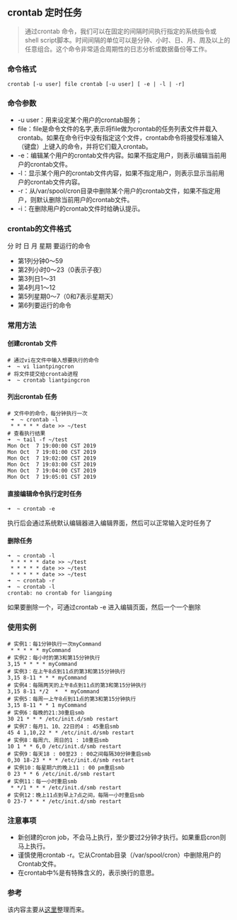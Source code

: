 ## crontab 定时任务
> 通过crontab 命令，我们可以在固定的间隔时间执行指定的系统指令或 shell script脚本。时间间隔的单位可以是分钟、小时、日、月、周及以上的任意组合。这个命令非常适合周期性的日志分析或数据备份等工作。
### 命令格式
``` shell
crontab [-u user] file crontab [-u user] [ -e | -l | -r]
```
### 命令参数
- -u user：用来设定某个用户的crontab服务；
- file：file是命令文件的名字,表示将file做为crontab的任务列表文件并载入crontab。如果在命令行中没有指定这个文件，crontab命令将接受标准输入（键盘）上键入的命令，并将它们载入crontab。
- -e：编辑某个用户的crontab文件内容。如果不指定用户，则表示编辑当前用户的crontab文件。
- -l：显示某个用户的crontab文件内容，如果不指定用户，则表示显示当前用户的crontab文件内容。
- -r：从/var/spool/cron目录中删除某个用户的crontab文件，如果不指定用户，则默认删除当前用户的crontab文件。
- -i：在删除用户的crontab文件时给确认提示。
### crontab的文件格式
分 时 日 月 星期 要运行的命令
- 第1列分钟0～59
- 第2列小时0～23（0表示子夜）
- 第3列日1～31
- 第4列月1～12
- 第5列星期0～7（0和7表示星期天）
- 第6列要运行的命令
### 常用方法
#### 创建crontab 文件
```shell
# 通过vi在文件中输入想要执行的命令
➜  ~ vi liantpingcron
# 将文件提交给crontab进程
➜  ~ crontab liantpingcron
```
#### 列出crontab 任务
``` shell
# 文件中的命令，每分钟执行一次
 ➜  ~ crontab -l
 * * * * * date >> ~/test
# 查看执行结果
➜  ~ tail -f ~/test
Mon Oct  7 19:00:00 CST 2019
Mon Oct  7 19:01:00 CST 2019
Mon Oct  7 19:02:00 CST 2019
Mon Oct  7 19:03:00 CST 2019
Mon Oct  7 19:04:00 CST 2019
Mon Oct  7 19:05:01 CST 2019
```
#### 直接编辑命令执行定时任务
``` shell
➜  ~ crontab -e
```
执行后会通过系统默认编辑器进入编辑界面，然后可以正常输入定时任务了
#### 删除任务
``` shell
➜  ~ crontab -l
 * * * * * date >> ~/test
 * * * * * date >> ~/test
 * * * * * date >> ~/test
➜  ~ crontab -r
➜  ~ crontab -l
crontab: no crontab for liangping
```
如果要删除一个，可通过crontab -e 进入编辑页面，然后一个一个删除
### 使用实例
``` shell
# 实例1：每1分钟执行一次myCommand
 * * * * * myCommand
# 实例2：每小时的第3和第15分钟执行
3,15 * * * * myCommand
# 实例3：在上午8点到11点的第3和第15分钟执行
3,15 8-11 * * * myCommand
# 实例4：每隔两天的上午8点到11点的第3和第15分钟执行
3,15 8-11 */2  *  * myCommand
# 实例5：每周一上午8点到11点的第3和第15分钟执行
3,15 8-11 * * 1 myCommand
# 实例6：每晚的21:30重启smb
30 21 * * * /etc/init.d/smb restart
# 实例7：每月1、10、22日的4 : 45重启smb
45 4 1,10,22 * * /etc/init.d/smb restart
# 实例8：每周六、周日的1 : 10重启smb
10 1 * * 6,0 /etc/init.d/smb restart
# 实例9：每天18 : 00至23 : 00之间每隔30分钟重启smb
0,30 18-23 * * * /etc/init.d/smb restart
# 实例10：每星期六的晚上11 : 00 pm重启smb
0 23 * * 6 /etc/init.d/smb restart
# 实例11：每一小时重启smb
 * */1 * * * /etc/init.d/smb restart
# 实例12：晚上11点到早上7点之间，每隔一小时重启smb
0 23-7 * * * /etc/init.d/smb restart
```
### 注意事项
- 新创建的cron job，不会马上执行，至少要过2分钟才执行。如果重启cron则马上执行。
- 谨慎使用crontab -r。它从Crontab目录（/var/spool/cron）中删除用户的Crontab文件。
- 在crontab中%是有特殊含义的，表示换行的意思。
### 参考
该内容主要从[这里](https://linuxtools-rst.readthedocs.io/zh_CN/latest/tool/crontab.html)整理而来。
